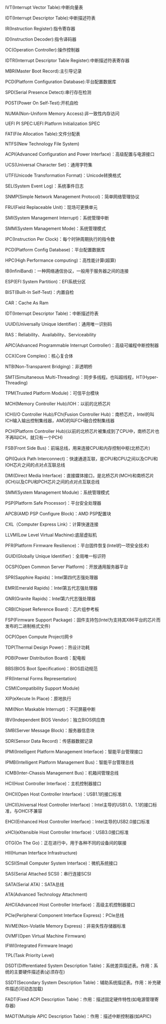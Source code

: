 IVT(Interrupt Vector Table):中断向量表

IDT(Interrupt Descriptor Table):中断描述符表

IR(Instruction Register):指令寄存器

ID(Instruction Decoder):指令译码器

OC(Operation Controller):操作控制器

IDTR(Interrupt Descriptor Table Register):中断描述符表寄存器

MBR(Master Boot Record):主引导记录

PCD(Platform Configuration Database):平台配置数据库

SPD(Serial Presence Detect):串行存在检测

POST(Power On Self-Test):开机自检

NUMA(Non-Uniform Memory Access):非一致性内存访问

UEFI PI SPEC:UEFI  Platform Initialization SPEC

FAT(File Allocation Table):文件分配表

NTFS(New Technology File System)

ACPI(Advanced Configuration and Power Interface)：高级配置与电源接口

UCS(Universal Character Set)：通用字符集

UTF(Unicode Transformation Format)：Unicode转换格式

SEL(System Event Log)：系统事件日志

SNMP(Simple Network Management Protocol)：简单网络管理协议

FRU(Field Replaceable Unit)：现场可更换单元

SMI(System Management Interrupt)：系统管理中断

SMM(System Management Mode)：系统管理模式

IPC(Instruction Per Clock)：每个时钟周期执行的指令数

PCD(Platform Config Database)：平台配置数据库

HPC(High Performance computing)：高性能计算(超算)

IB(InfiniBand)：一种网络通信协议，一般用于服务器之间的连接

ESP(EFI System Partition)：EFI系统分区

BIST(Built-In Self-Test)：内置自检

CAR：Cache As Ram

IDT(Interrupt Descriptor Table)：中断描述符表

UUID(Universally Unique Identifier)：通用唯一识别码

RAS：Reliability、Availability、Serviceability

APIC(Advanced Programmable Interrupt Controller)：高级可编程中断控制器

CCX(Core Complex)：核心复合体

NTB(Non-Transparent Bridging)：非透明桥

SMT(Simultaneous Multi-Threading)：同步多线程。也叫超线程，HT(Hyper-Threading)

TPM(Trusted Platform Module)：可信平台模块

MCH(Memory Controller Hub)/IOH：以前的北桥芯片

ICH(I/O Controller Hub)/FCh(Fusion Controller Hub)：南桥芯片，Intel的叫ICH输入输出控制集线器，AMD的叫FCH融合控制集线器

PCH(Platform Controller Hub)(以前的北桥芯片被集成到了CPU中，南桥芯片也不再叫ICH，就只有一个PCH)

FSB(Front Side Bus)：前端总线，用来连接CPU和内存控制中枢(北桥芯片)

QPI(Quick Path Interconnect)：快速通道互联，是CPU和CPU之间以及CPU和IOH芯片之间的点对点互联总线

DMI(Direct Media Interface)：直接媒体接口，是北桥芯片(MCH)和南桥芯片(ICH)以及CPU和PCH芯片之间的点对点互联总线

SMM(System Management Module)：系统管理模式

PSP(Platform Safe Processor)：平台安全处理器

APCB(AMD PSP Configure Block)：AMD PSP配置块

CXL（Computer Express Link）：计算快速连接

LLVM(Low Level Virtual Machine):底层虚拟机

PFR(Platform Firmware Resilience)：平台固件恢复(Intel的一项安全技术)

GUID(Globally Unique Identifier)：全局唯一标识符

OCSP(Open Common Server Platform)：开放通用服务器平台

SPR(Sapphire Rapids)：Intel第四代志强处理器

EMR(Emerald Rapids)：Intel第五代志强处理器

GNR(Granite Rapids)：Intel第六代志强处理器

CRB(Chipset Reference Board)：芯片组参考板

FSP(Firmware Support Package)：固件支持包(Intel为支持其X86平台的芯片而发布的二进制格式文件)

OCP(Open Compute Project)网卡

TDP(Thermal Design Power)：热设计功耗

PDB(Power Distribution Board)：配电板

BBS(BIOS Boot Specification)：BIOS启动规范

IFR(Internal Forms Representation)

CSM(Compatibility Support Module)

XIP(eXecute In Place)：原地执行

NMI(Non Maskable Interrupt)：不可屏蔽中断

IBV(Independent BIOS Vendor)：独立BIOS供应商

SMB(Server Message Block)：服务器信息块

SDR(Sensor Data Record)：传感器数据记录

IPMI(Intelligent Platform Management Interface)：智能平台管理接口

IPMB(Intelligent Platform Management Bus)：智能平台管理总线

ICMB(Inter-Chassis Management Bus)：机箱间管理总线

HCI(Host Controller Interface)：主机控制器接口

OHCI(Open Host Controller Interface)：USB1.1的接口标准

UHCI(Universal Host Controller Interface)：Intel主导的USB1.0、1.1的接口标准，与OHCI不兼容

EHCI(Enhanced Host Controller Interface)：Intel主导的USB2.0接口标准

xHCI(eXtensible Host Controller Interface)：USB3.0接口标准

OTG(On The Go)：正在进行中，用于各种不同的设备间的联接

HII(Human Interface Infrastructure)

SCSI(Small Computer System Interface)：微机系统接口

SAS(Serial Attached SCSI)：串行连接SCSI

SATA(Serial ATA)：SATA总线

ATA(Advanced Technology Attachment)

AHCI(Advanced Host Controller Interface)：高级主机控制器接口

PCIe(Peripheral Component Interface Express)：PCIe总线

NVME(Non-Volatile Memory Express)：非易失性存储器标准

OVMF(Open Virtual Machine Firmware)

IFWI(Integrated Firmware Image)

TPL(Task Priority Level)

DSDT(Differentiated System Description Table)：系统差异描述表。作用：系统的主要硬件描述表(必须存在)

SSDT(Secondary System Description Table)：辅助系统描述表。作用：补充硬件描述(可动态加载)

FADT(Fixed ACPI Description Table)：作用：描述固定硬件特性(如电源管理寄存器)

MADT(Multiple APIC Description Table)：作用：描述中断控制器(如APIC)